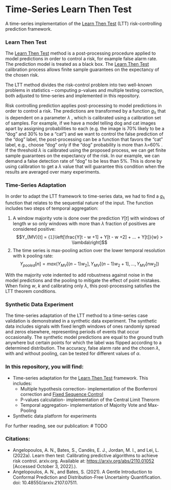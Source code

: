 # Time-Series Learn Then Test

A time-series implementation of the [Learn Then Test] (LTT) risk-controlling prediction framework. <br>

### Learn Then Test
The [Learn Then Test] method is a post-processing procedure applied to model predictions in order to control a risk, for example 
false alarm rate. The prediction model is treated as a black box. The [Learn Then Test] calibration process allows finite sample guarantees on the expectancy of the chosen risk. <br>

The LTT method divides the risk-control problem into two well-known problems in statistics – computing p-values and multiple testing correction, both adjusted to time-series and implemented in this repository.

Risk controlling prediction applies post-processing to model predictions in order to control a risk. The predictions are transformed by a function $g_\lambda$ that is dependent on a parameter $\lambda$ , which is calibrated using a calibration set of samples. For example, if we have a model telling dog and cat images apart by assigning probabilities to each (e.g. the image is 70% likely to be a “dog” and 30% to be a “cat”) and we want to control the false prediction of the “dog” label, the post-processing can be a function that favors the “cat” label, e.g., choose “dog” only if the “dog” probability is more than λ=60% . If the threshold $\lambda$ is calibrated using the proposed process, we can get finite sample guarantees on the expectancy of the risk. In our example, we can demand a false detection rate of “dog” to be less than 5%. This is done by using calibration to get a $\lambda$ value that will guarantee this condition when the results are averaged over many experiments.

### Time-Series Adaptation
In order to adapt the LTT framework to time-series data, we had to find a $g_\lambda$ function that relates to the sequential nature of the input. The function includes two steps of temporal aggregation:
  1. A window majority vote is done over the prediction $Y[t]$ with windows of length $w$ so only windows with more than $\lambda$ fraction of positives are considered positive: <br>
  $$Y_{MV}[t] = {𝟙}\left[\frac{Y[t - w +1] + Y[t - w +2] + ... + Y[t]}{w} > \lambda\right]$$
  2. The time series is max-pooling action over the lower temporal resolution with k pooling rate: <br>
  $$Y_{pooled}[n] = max\left(Y_{MV}[(n-1)w_2], Y_{MV}[(n-1)w_2 +1], ... ,    Y_{MV}[nw_2]\right)$$

With the majority vote indented to add robustness against noise in the model predictions and the pooling to mitigate the effect of point mistakes.
When fixing $w$, $k$ and calibrating only $\lambda$, this post-processing satisfies the LTT theorem conditions.

### Synthetic Data Experiment
The time-series adaptation of the LTT method to a time-series case validation is demonstrated in a synthetic data experiment. The synthetic data includes signals with fixed length windows of ones randomly spread and zeros elsewhere, representing periods of events that occur occasionally. The synthetic model predictions are equal to the ground truth anywhere but certain points for which the label was flipped according to a determined distribution. The accuracy, false alarm rate and the chosen $\lambda$, with and without pooling, can be tested for different values of $\alpha$.

### In this repository, you will find:
* Time-series adaptation for the [Learn Then Test] framework. This includes:
  * Multiple hypothesis correction- implementation of the Bonferroni correction and [Fixed Sequence Control]
  * P-values calculation- implementation of the Central Limit Therorm
  * Temporal aggregation- implementation of Majority Vote and Max-Pooling
* Synthetic data platform for experiments

For further reading, see our publication: # TODO 

### Citations: 
* Angelopoulos, A. N., Bates, S., Candès, E. J., Jordan, M. I., and Lei, L. (2022a). Learn then test: Calibrating predictive algorithms to achieve risk control. arxiv.org. Available at: https://arxiv.org/abs/2110.01052 [Accessed October 3, 2022].).
* Angelopoulos, A. N., and Bates, S. (2021). A Gentle Introduction to Conformal Prediction and Distribution-Free Uncertainty Quantification. doi: 10.48550/arxiv.2107.07511.

[Learn Then Test]: https://arxiv.org/abs/2110.01052
[Fixed Sequence Control]: https://arxiv.org/abs/2107.07511
